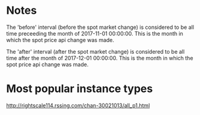 # Notes
The 'before' interval (before the spot market change) is considered to be all time preceeding the month of 2017-11-01 00:00:00. This is the month in which the spot price api change was made. 

The 'after' interval (after the spot market change) is considered to be all time after the month of 2017-12-01 00:00:00. This is the month in which the spot price api change was made.

# Most popular instance types

http://rightscale114.rssing.com/chan-30021013/all_p1.html

